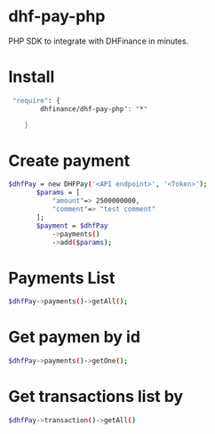# dhf-pay-php
PHP SDK to integrate with DHFinance in minutes.
# Install

```sh
 "require": {
        dhfinance/dhf-pay-php": "*"

    }
```
# Create payment
 ```sh
 $dhfPay = new DHFPay('<API endpoint>', '<Token>');
        $params = [
            "amount"=> 2500000000,
            "comment"=> "test comment"
        ];
        $payment = $dhfPay
            ->payments()
            ->add($params);
```
 
# Payments List
```sh
$dhfPay->payments()->getAll();
```


# Get paymen by id
```sh
$dhfPay->payments()->getOne();
```
# Get transactions list by
```sh
$dhfPay->transaction()->getAll()
```




